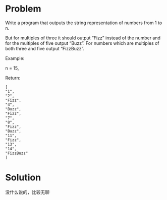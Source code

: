 # Problem

Write a program that outputs the string representation of numbers from 1 to n.

But for multiples of three it should output “Fizz” instead of the number and for the multiples of five output “Buzz”. For numbers which are multiples of both three and five output “FizzBuzz”.

Example:

n = 15,

Return:
```
[
"1",
"2",
"Fizz",
"4",
"Buzz",
"Fizz",
"7",
"8",
"Fizz",
"Buzz",
"11",
"Fizz",
"13",
"14",
"FizzBuzz"
]
```

# Solution

没什么说的，比较无聊